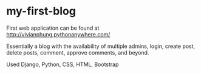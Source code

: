 # my-first-blog

First web application can be found at http://vivianphung.pythonanywhere.com/

Essentially a blog with the availability of multiple admins, login, create post, delete posts, comment, approve comments, and beyond.

Used Django, Python, CSS, HTML, Bootstrap
